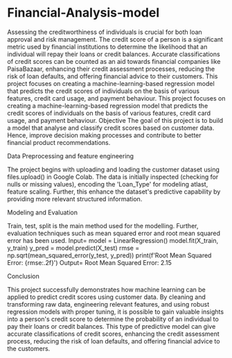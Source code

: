 # Financial-Analysis-model
Assessing the creditworthiness of individuals is crucial for both loan approval and risk management. The credit score of a person is a significant metric used by financial institutions to determine the likelihood that an individual will repay their loans or credit balances. Accurate classifications of credit scores can be counted as an aid towards financial companies like PaisaBazaar, enhancing their credit assessment processes, reducing the risk of loan defaults, and offering financial advice to their customers. This project focuses on creating a machine-learning-based regression model that predicts the credit scores of individuals on the basis of various features, credit card usage, and payment behaviour.
This project focuses on creating a machine-learning-based regression model that predicts the credit scores of individuals on the basis of various features, credit card usage, and payment behaviour.
Objective
The goal of this project is to build a model that analyse and classify credit scores based on customer data. Hence, improve decision making processes and contribute to better financial product recommendations.

Data Preprocessing and feature engineering

The project begins with uploading and loading the customer dataset using files.upload() in Google Colab. The data is initially inspected (checking for nulls or missing values), encoding the 'Loan_Type' for modeling atlast, feature scaling.
Further, this enhance the dataset's predictive capability by providing more relevant structured information.

Modeling and Evaluation

Train, test, split is the main method used for the modelling. Further, evaluation techniques such as mean squared error and root mean squared error has been used. Input= model = LinearRegression() model.fit(X_train, y_train) y_pred = model.predict(X_test) rmse = np.sqrt(mean_squared_error(y_test, y_pred)) print(f'Root Mean Squared Error: {rmse:.2f}') Output= Root Mean Squared Error: 2.15

Conclusion

This project successfully demonstrates how machine learning can be applied to predict credit scores using customer data. By cleaning and transforming raw data, engineering relevant features, and using robust regression models with proper tuning, it is possible to gain valuable insights into a person's credit score to determine the probability of an individual to pay their loans or credit balances. This type of predictive model can give accurate classifications of credit scores, enhancing the credit assessment process, reducing the risk of loan defaults, and offering financial advice to the customers.
